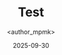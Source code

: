 ---
title: Test
date: 2025-09-30
categories: [3-Server, 5Ser-Cheatsheet]
tags: [Radio]
author: <author_mpmk>
---